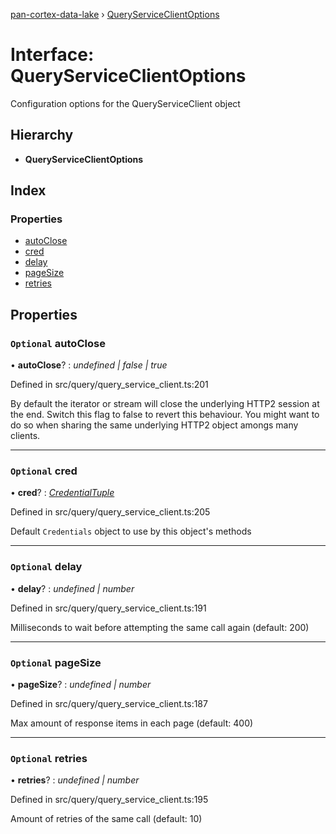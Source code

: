 [pan-cortex-data-lake](../README.md) › [QueryServiceClientOptions](queryserviceclientoptions.md)

# Interface: QueryServiceClientOptions

Configuration options for the QueryServiceClient object

## Hierarchy

* **QueryServiceClientOptions**

## Index

### Properties

* [autoClose](queryserviceclientoptions.md#optional-autoclose)
* [cred](queryserviceclientoptions.md#optional-cred)
* [delay](queryserviceclientoptions.md#optional-delay)
* [pageSize](queryserviceclientoptions.md#optional-pagesize)
* [retries](queryserviceclientoptions.md#optional-retries)

## Properties

### `Optional` autoClose

• **autoClose**? : *undefined | false | true*

Defined in src/query/query_service_client.ts:201

By default the iterator or stream will close the underlying HTTP2 session
at the end. Switch this flag to false to revert this behaviour. You might
want to do so when sharing the same underlying HTTP2 object amongs many clients.

___

### `Optional` cred

• **cred**? : *[CredentialTuple](../README.md#credentialtuple)*

Defined in src/query/query_service_client.ts:205

Default `Credentials` object to use by this object's methods

___

### `Optional` delay

• **delay**? : *undefined | number*

Defined in src/query/query_service_client.ts:191

Milliseconds to wait before attempting the same call again (default: 200)

___

### `Optional` pageSize

• **pageSize**? : *undefined | number*

Defined in src/query/query_service_client.ts:187

Max amount of response items in each page (default: 400)

___

### `Optional` retries

• **retries**? : *undefined | number*

Defined in src/query/query_service_client.ts:195

Amount of retries of the same call (default: 10)
